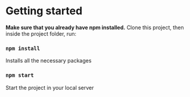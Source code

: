 # Getting started

**Make sure that you already have npm installed.**
Clone this project, then inside the project folder, run:

### `npm install`

Installs all the necessary packages

### `npm start`

Start the project in your local server
